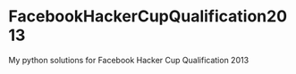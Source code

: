 FacebookHackerCupQualification2013
==================================

My python solutions for Facebook Hacker Cup Qualification 2013
